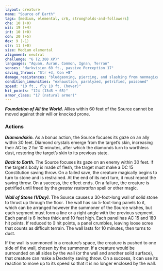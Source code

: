```yaml
---
layout: creature
name: "Source of Earth"
tags: [medium, elemental, cr6, strongholds-and-followers]
cha: 10 (+0)
wis: 19 (+4)
int: 10 (+0)
con: 20 (+5)
dex: 9 (-1)
str: 11 (+0)
size: Medium elemental
alignment: neutral
challenge: "6 (2,300 XP)"
languages: "Aquan, Auran, Common, Ignan, Terran"
senses: "darkvision 60 ft., passive Perception 17"
saving_throws: "Str +3, Con +8"
damage_resistances: "bludgeoning, piercing, and slashing from nonmagical attacks"
condition_immunities: "exhaustion, paralyzed, petrified, poisoned"
speed: "10 ft., fly 10 ft. (hover)"
hit_points: "124 (13d8 + 65)"
armor_class: "17 (natural armor)"
---
```


***Foundation of All the World.*** Allies within 60 feet
of the Source cannot be moved against their will or
knocked prone.

### Actions

***Diamondskin.*** As a bonus action, the Source
focuses its gaze on an ally within 30 feet. Diamond
crystals emerge from the target’s skin, increasing
their AC by 2 for 10 minutes, after which the
diamonds turn to worthless dust, restoring the
target’s skin to its previous state.

***Back to Earth.*** The Source focuses its gaze on an
enemy within 30 feet. If the target’s body is made
of flesh, the target must make a DC 15 Constitution
saving throw. On a failed save, the creature magically
begins to turn to stone and is restrained. At
the end of its next turn, it must repeat the saving
throw. On a success, the effect ends. On a failure,
the creature is petrified until freed by the <i>greater
restoration</i> spell or other magic.

***Wall of Stone (1/Day).*** The Source causes a
30-foot-long wall of solid stone to thrust up
through the floor. The wall has six 5-foot-long
panels to it, which can be arranged however the
summoner of the Source wishes, but each segment
must form a line or a right angle with the previous
segment. Each panel is 6 inches thick and 10 feet
high. Each panel has AC 15 and 180 hit points. If
reduced to 0 hit points, a panel crumbles, leaving
loose scree that counts as difficult terrain. The wall
lasts for 10 minutes, then turns to dust.

If the wall is summoned in a creature’s space,
the creature is pushed to one side of the wall,
chosen by the summoner. If a creature would be
surrounded on all sides by the wall (or the wall
and another solid surface), that creature can make
a Dexterity saving throw. On a success, it can use
its reaction to move up to its speed so that it is no
longer enclosed by the wall.
